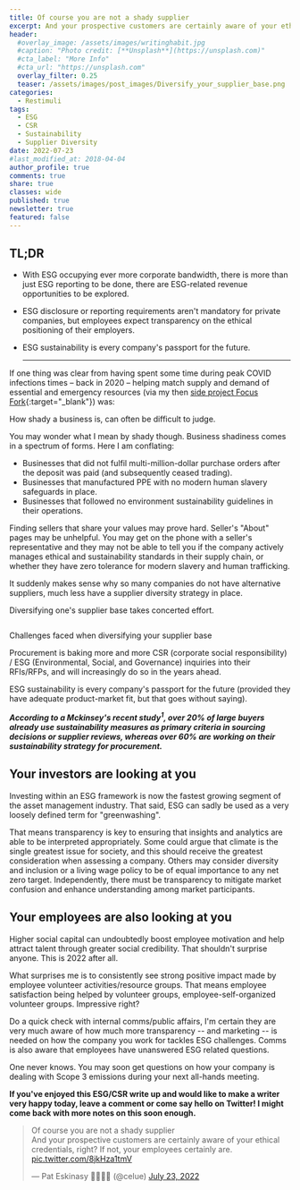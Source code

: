 ```yaml
---
title: Of course you are not a shady supplier
excerpt: And your prospective customers are certainly aware of your ethical credentials, right? If not, your employees certainly are.
header:
  #overlay_image: /assets/images/writinghabit.jpg
  #caption: "Photo credit: [**Unsplash**](https://unsplash.com)"
  #cta_label: "More Info"
  #cta_url: "https://unsplash.com"
  overlay_filter: 0.25
  teaser: /assets/images/post_images/Diversify_your_supplier_base.png
categories:
  - Restimuli
tags:
  - ESG
  - CSR
  - Sustainability
  - Supplier Diversity
date: 2022-07-23
#last_modified_at: 2018-04-04
author_profile: true
comments: true
share: true
classes: wide
published: true
newsletter: true
featured: false
---
```

## TL;DR

* With ESG occupying ever more corporate bandwidth, there is more than just ESG reporting to be done, there are ESG-related revenue opportunities to be explored.
* ESG disclosure or reporting requirements aren't mandatory for private companies, but employees expect transparency on the ethical positioning of their employers.
* ESG sustainability is every company's passport for the future.

  - - -

If one thing was clear from having spent some time during peak COVID infections times – back in 2020 – helping match supply and demand of essential and emergency resources (via my then [side project Focus Fork](https://www.eskinasy.com/focus%20fork/information-asymmetry-in-times-of-crisis/ "side project Focus Fork"){:target="\_blank"}) was: 

How shady a business is, can often be difficult to judge.

You may wonder what I mean by shady though. Business shadiness comes in a spectrum of forms. Here I am conflating:

* Businesses that did not fulfil multi-million-dollar purchase orders after the deposit was paid (and subsequently ceased trading).
* Businesses that manufactured PPE with no modern human slavery safeguards in place.
* Businesses that followed no environment sustainability guidelines in their operations.

Finding sellers that share your values may prove hard. Seller's "About" pages may be unhelpful. You may get on the phone with a seller's representative and they may not be able to tell you if the company actively manages ethical and sustainability standards in their supply chain, or whether they have zero tolerance for modern slavery and human trafficking.

It suddenly makes sense why so many companies do not have alternative suppliers, much less have a supplier diversity strategy in place.

Diversifying one's supplier base takes concerted effort.

<p><img src="{{site.baseurl}}/assets/images/post_images/Diversify_your_supplier_base.png" alt="" class="align-center" /></p>
<figcaption>Challenges faced when diversifying your supplier base</figcaption>

Procurement is baking more and more CSR (corporate social responsibility) / ESG (Environmental, Social, and Governance) inquiries into their RFIs/RFPs, and will increasingly do so in the years ahead.

ESG sustainability is every company's passport for the future (provided they have adequate product-market fit, but that goes without saying).

<p class="notice">
<b><i>
According to a Mckinsey's recent study<sup>1</sup>, over 20% of large buyers already use sustainability measures as primary criteria in sourcing decisions or supplier reviews, whereas over 60% are working on their sustainability strategy for procurement.</i></b></p>

## Your investors are looking at you

Investing within an ESG framework is now the fastest growing segment of the asset management industry. That said, ESG can sadly be used as a very loosely defined term for "greenwashing".

That means transparency is key to ensuring that insights and analytics are able to be interpreted appropriately. Some could argue that climate is the single greatest issue for society, and this should receive the greatest consideration when assessing a company. Others may consider diversity and inclusion or a living wage policy to be of equal importance to any net zero target. Independently, there must be transparency to mitigate market confusion and enhance understanding among market participants.

## Your employees are also looking at you

Higher social capital can undoubtedly boost employee motivation and help attract talent through greater social credibility. That shouldn't surprise anyone. This is 2022 after all. 

What surprises me is to consistently see strong positive impact made by employee volunteer activities/resource groups. That means employee satisfaction being helped by volunteer groups, employee-self-organized volunteer groups. Impressive right?

Do a quick check with internal comms/public affairs, I'm certain they are very much aware of how much more transparency -- and marketing -- is needed on how the company you work for tackles ESG challenges. Comms is also aware that employees have unanswered ESG related questions.

One never knows. You may soon get questions on how your company is dealing with Scope 3 emissions during your next all-hands meeting.

<p class="notice">
<b>
If you've enjoyed this ESG/CSR write up and would like to make a writer very happy today, leave a comment or come say hello on Twitter! I might come back with more notes on this soon enough. </b></p>

<blockquote class="twitter-tweet tw-align-center"><p lang="en" dir="ltr">Of course you are not a shady supplier<br>And your prospective customers are certainly aware of your ethical credentials, right? If not, your employees certainly are. <a href="https://t.co/8jkHza1tmV">pic.twitter.com/8jkHza1tmV</a></p>&mdash; Pat Eskinasy 👩🏻‍💻🌳 (@celue) <a href="https://twitter.com/celue/status/1550935198552014848?ref_src=twsrc%5Etfw">July 23, 2022</a></blockquote> <script async src="https://platform.twitter.com/widgets.js" charset="utf-8"></script>